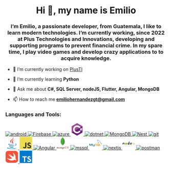 <h1 align="center">Hi 👋, my name is Emilio</h1>
<h3 align="center"> I’m Emilio, a passionate developer, from Guatemala, I like to learn modern technologies.
   I’m currently working, since 2022 at Plus Technologies and Innovations, developing and supporting programs to prevent financial crime.
   In my spare time, I play video games and develop crazy applications to to acquire knowledge.
</h3>

- 🔭 I’m currently working on [PlusTI](https://www.plus-ti.com/?lang=en)

- 🌱 I’m currently learning **Python**

- 💬 Ask me about **C#, SQL Server, nodeJS, Flutter, Angular, MongoDB**

- 📫 How to reach me **emiliohernandezgt@gmail.com**


<h3 align="left">Languages and Tools:</h3>
<p align="left"> 
<a href="https://flutter.dev" target="_blank" rel="noreferrer"> 
<img src="https://iconape.com/wp-content/files/yb/61798/svg/flutter-logo.svg" alt="android" width="40" height="40"/> 
</a> <a href="https://firebase.google.com" target="_blank" rel="noreferrer"> <img src="https://seeklogo.com/images/F/firebase-logo-402F407EE0-seeklogo.com.png" alt="Firebase" width="40" height="40"/> </a> <a href="https://azure.microsoft.com/en-in/" target="_blank" rel="noreferrer"> 
 <img src="https://www.vectorlogo.zone/logos/microsoft_azure/microsoft_azure-icon.svg" alt="azure" width="40" height="40"/> </a> 
   <a href="https://docs.microsoft.com/en-us/dotnet/csharp/" target="_blank" rel="noreferrer"> 
      <img src="https://raw.githubusercontent.com/devicons/devicon/master/icons/csharp/csharp-original.svg" alt="csharp" width="40" height="40"/> </a> 
   <a href="https://dotnet.microsoft.com/" target="_blank" rel="noreferrer"> 
      <img src="https://logodix.com/logo/1796970.png" alt="dotnet" width="40" height="40"/> </a> 
   <a href="https://expressjs.com" target="_blank" rel="noreferrer"> 
      <img src="https://cdn.worldvectorlogo.com/logos/mongodb-icon-1.svg" alt="MongoDB" width="40" height="40"/> </a> 
   <a href="https://www.docs.nestjs.com/" target="_blank" rel="noreferrer"> 
      <img src="https://docs.nestjs.com/assets/logo-small.svg" alt="Nest" width="40" height="40"/> </a>
   <a href="https://git-scm.com/" target="_blank" rel="noreferrer"> 
      <img src="https://www.vectorlogo.zone/logos/git-scm/git-scm-icon.svg" alt="git" width="40" height="40"/> </a> 
   <a href="https://www.java.com" target="_blank" rel="noreferrer"> 
      <img src="https://raw.githubusercontent.com/devicons/devicon/master/icons/java/java-original.svg" alt="java" width="40" height="40"/> </a> 
   <a href="https://developer.mozilla.org/en-US/docs/Web/JavaScript" target="_blank" rel="noreferrer"> 
      <img src="https://raw.githubusercontent.com/devicons/devicon/master/icons/javascript/javascript-original.svg" alt="javascript" width="40" height="40"/>  </a>    <a href="https://angular.io" target="_blank" rel="noreferrer"> 
   <img src="https://upload.wikimedia.org/wikipedia/commons/thumb/c/cf/Angular_full_color_logo.svg/2048px-Angular_full_color_logo.svg.png" alt="Angular" width="40" height="40"/> </a> 
   <a href="https://www.mongodb.com/" target="_blank" rel="noreferrer"> 
      <img src="https://raw.githubusercontent.com/devicons/devicon/master/icons/mongodb/mongodb-original-wordmark.svg" alt="mongodb" width="40" height="40"/> </a> <a href="https://www.microsoft.com/en-us/sql-server" target="_blank" rel="noreferrer"> 
   <img src="https://www.svgrepo.com/show/303229/microsoft-sql-server-logo.svg" alt="mssql" width="40" height="40"/> </a> <a href="https://www.mysql.com/" target="_blank" rel="noreferrer"> <img src="https://raw.githubusercontent.com/devicons/devicon/master/icons/mysql/mysql-original-wordmark.svg" alt="mysql" width="40" height="40"/> </a> <a href="https://nextjs.org/" target="_blank" rel="noreferrer"> <img src="https://cdn.worldvectorlogo.com/logos/nextjs-2.svg" alt="nextjs" width="40" height="40"/> </a> <a href="https://nodejs.org" target="_blank" rel="noreferrer"> <img src="https://raw.githubusercontent.com/devicons/devicon/master/icons/nodejs/nodejs-original-wordmark.svg" alt="nodejs" width="40" height="40"/> </a> <a href="https://postman.com" target="_blank" rel="noreferrer"> <img src="https://www.vectorlogo.zone/logos/getpostman/getpostman-icon.svg" alt="postman" width="40" height="40"/> </a> <a href="https://developer.apple.com/swift/" target="_blank" rel="noreferrer"> <img src="https://raw.githubusercontent.com/devicons/devicon/master/icons/swift/swift-original.svg" alt="swift" width="40" height="40"/> </a> <a href="https://www.typescriptlang.org/" target="_blank" rel="noreferrer"> <img src="https://raw.githubusercontent.com/devicons/devicon/master/icons/typescript/typescript-original.svg" alt="typescript" width="40" height="40"/> </a> </p>
